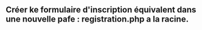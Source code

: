 ## Créer ke formulaire d'inscription équivalent dans une nouvelle pafe : registration.php a la racine.
